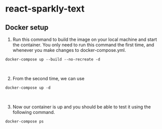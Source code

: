 # react-sparkly-text

## Docker setup

1. Run this command to build the image on your local machine and start the container. You only need to run this command the first time, and whenever you make changes to docker-compose.yml.

`docker-compose up --build --no-recreate -d`

<br />

2. From the second time, we can use

`docker-compose up -d`

<br />

3. Now our container is up and you should be able to test it using the following command.

`docker-compose ps`
